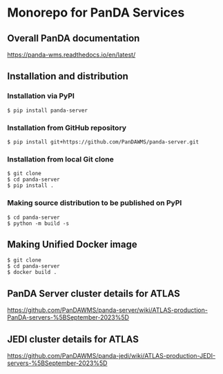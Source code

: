 # Monorepo for PanDA Services

## Overall PanDA documentation 

https://panda-wms.readthedocs.io/en/latest/

## Installation and distribution
### Installation via PyPI
``` conslole
$ pip install panda-server
```

### Installation from GitHub repository
``` console
$ pip install git+https://github.com/PanDAWMS/panda-server.git
```

### Installation from local Git clone
``` console
$ git clone
$ cd panda-server
$ pip install .
```

### Making source distribution to be published on PyPI
``` console
$ cd panda-server
$ python -m build -s
```

## Making Unified Docker image
``` console
$ git clone
$ cd panda-server
$ docker build .
```

## PanDA Server cluster details for ATLAS

https://github.com/PanDAWMS/panda-server/wiki/ATLAS-production-PanDA-servers-%5BSeptember-2023%5D

## JEDI cluster details for ATLAS

https://github.com/PanDAWMS/panda-jedi/wiki/ATLAS-production-JEDI-servers-%5BSeptember-2023%5D
